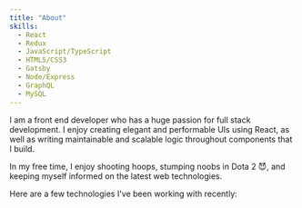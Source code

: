 ```yaml
---
title: "About"
skills:
  - React
  - Redux
  - JavaScript/TypeScript
  - HTML5/CSS3
  - Gatsby
  - Node/Express
  - GraphQL
  - MySQL
---
```


I am a front end developer who has a huge passion for full stack development. I enjoy creating elegant and performable UIs using React, as well as writing maintainable and scalable logic throughout components that I build.

In my free time, I enjoy shooting hoops, stumping noobs in Dota 2 😈, and keeping myself informed on the latest web technologies.

Here are a few technologies I've been working with recently:
